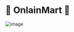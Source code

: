 # 🏪 OnlainMart 🏪
![image](https://user-images.githubusercontent.com/92221690/147914609-cf335571-ab7e-44ff-b925-465dd5835744.png)
